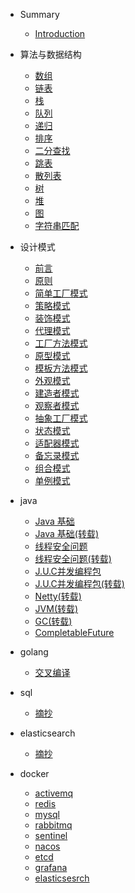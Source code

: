 * Summary

    * [Introduction](readme.md)

* 算法与数据结构

  * [数组](algo/array.md)
  * [链表](algo/linked.md)
  * [栈](algo/stack.md)
  * [队列](algo/queue.md)
  * [递归](algo/recursive.md)
  * [排序](algo/sort.md)
  * [二分查找](algo/binarysearch.md)
  * [跳表](algo/skiplist.md)
  * [散列表](algo/hashtable.md)
  * [树](algo/tree.md)
  * [堆](algo/heap.md)
  * [图](algo/graph.md)
  * [字符串匹配](algo/stringmatch.md)

* 设计模式

  * [前言](designpatterns/readme.md)
  * [原则](designpatterns/duties/readme.md)
  * [简单工厂模式](designpatterns/simplefactory/readme.md)
  * [策略模式](designpatterns/strategy/readme.md)
  * [装饰模式](designpatterns/decorator/readme.md)
  * [代理模式](designpatterns/proxy/readme.md)
  * [工厂方法模式](designpatterns/factory/readme.md)
  * [原型模式](designpatterns/prototype/readme.md)
  * [模板方法模式](designpatterns/template/readme.md)
  * [外观模式](designpatterns/facade/readme.md)
  * [建造者模式](designpatterns/builder/readme.md)
  * [观察者模式](designpatterns/observer/readme.md)
  * [抽象工厂模式](designpatterns/abstract/readme.md)
  * [状态模式](designpatterns/state/readme.md)
  * [适配器模式](designpatterns/adapter/readme.md)
  * [备忘录模式](designpatterns/memento/readme.md)
  * [组合模式](designpatterns/composite/readme.md)
  * [单例模式](designpatterns/singleton/readme.md)

* java

  * [Java 基础](highperformance/java.md)
  * [Java 基础(转载)](highperformance/java-basis/readme.md)
  * [线程安全问题](highperformance/threadsafe.md)
  * [线程安全问题(转载)](highperformance/thread-safe/readme.md)
  * [J.U.C并发编程包](highperformance/juc.md)
  * [J.U.C并发编程包(转载)](highperformance/juc/readme.md)
  * [Netty(转载)](highperformance/netty/readme.md)
  * [JVM(转载)](highperformance/jvm-performance/readme.md)
  * [GC(转载)](highperformance/gc/readme.md)
  * [CompletableFuture](highperformance/completablefuture.md)

* golang
  * [交叉编译](golang/build.md)

* sql

  * [摘抄](sql/sqlmustknow/readme.md)

* elasticsearch

  * [摘抄](elasticsearch/readme.md)

* docker

  + [activemq](middleware/activemq/readme.md)
  + [redis](middleware/redis/readme.md)
  + [mysql](middleware/mysql/mysql.md)
  + [rabbitmq](middleware/rabbitmq/rabbitmq.md)
  + [sentinel](middleware/sentinel.md)
  + [nacos](middleware/nacos.md)
  + [etcd](middleware/etcd/readme.md)
  + [grafana](middleware/grafana/readme.md)
  + [elasticsesrch](elasticsearch/readme.md#docker)

